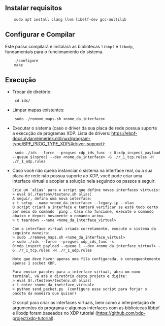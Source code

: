 ## Instalar requisitos

        sudo apt install clang llvm libelf-dev gcc-multilib

## Configurar e Compilar
Este passo compilará e instalará as bibliotecas `libbpf` e `libxdp`, fundamentais para o funcionamento do sistema.

        ./configure
        make

## Execução

 - Trocar de diretório:

        cd ids/
 - Limpar mapas existentes:

        sudo ./remove_maps.sh <nome_da_interface>
 - Executar o sistema (caso o driver da sua placa de rede possua suporte a execução de programas XDP. Lista de drivers: https://ebpf-docs.dylanreimerink.nl/linux/program-type/BPF_PROG_TYPE_XDP/#driver-support):

        sudo ./ids --force --progsec xdp_ids_func -s 0:xdp_inspect_payload --queue $(nproc) --dev <nome_da_interface> -G ./r_1_tcp.rules -H ./r_1_udp.rules
 -  Caso você não queira instanciar o sistema na interface real, ou a sua placa de rede não possua suporte ao XDP, você pode criar uma interface virtual e acoplar a solução nela seguindo os passos a seguir:

        Crie um `alias` para o script que define novas interfaces virtuais:
        > eval $(./testenv/testenv.sh alias)
        A seguir, defina uma nova interface:
        > t setup --name <nome_da_interface> --legacy-ip --vlan
        O script criará a interface e tentará verificar se está tudo certo por meio do comando `ping`. Caso não funcione, execute o comando abaixo e depois novamente o comando acima.
        > t teardown --name <nome_da_interface_virtual>

        Com a interface virtual criada corretamente, execute o sistema da seguinte maneira:
        > sudo ./remove_maps.sh <nome_da_interface_virtual>
        > sudo ./ids --force --progsec xdp_ids_func -s 0:xdp_inspect_payload --queue 1 --dev <nome_da_interface_virtual> -G ./r_1_tcp.rules -H ./r_1_udp.rules

        Note que deve haver apenas uma fila configurada, e consequentemente apenas 1 socket XDP.

        Para enviar pacotes para a interface virtual, abra um novo terminal, vá até o diretório deste projeto e digite:
        > eval $(./testenv/testenv.sh alias)
        > t enter <nome_da_inetrface_virtual>
        > python send_packet.py  (configure esse script para forjar o pacote da maneira que quiser)
        
	
	O script para criar as interfaces virtuais, bem como a interpretação de argumentos do programa e algumas interfaces com as bibliotecas libbpf e libxdp foram baseados no XDP tutorial (https://github.com/xdp-project/xdp-tutorial).	

